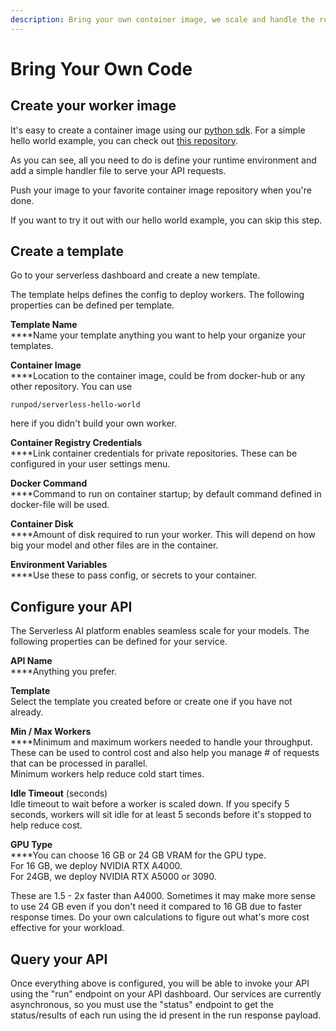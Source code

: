 ```yaml
---
description: Bring your own container image, we scale and handle the rest.
---
```


# Bring Your Own Code

## Create your worker image

It's easy to create a container image using our [python sdk](https://github.com/runpod/runpod-python). For a simple hello world example, you can check out [this repository](https://github.com/runpod/serverless-workers/tree/main/helloworld).

As you can see, all you need to do is define your runtime environment and add a simple handler file to serve your API requests.

Push your image to your favorite container image repository when you're done.

If you want to try it out with our hello world example, you can skip this step.

## Create a template

Go to your serverless dashboard and create a new template.

The template helps defines the config to deploy workers. The following properties can be defined per template.

**Template Name**\
****Name your template anything you want to help your organize your templates.

**Container Image**\
****Location to the container image, could be from docker-hub or any other repository. You can use&#x20;

`runpod/serverless-hello-world`&#x20;

here if you didn't build your own worker.

**Container Registry Credentials**\
****Link container credentials for private repositories. These can be configured in your user settings menu.

**Docker Command**\
****Command to run on container startup; by default command defined in docker-file will be used.

**Container Disk**\
****Amount of disk required to run your worker. This will depend on how big your model and other files are in the container.

**Environment Variables**\
****Use these to pass config, or secrets to your container.

## Configure your API

The Serverless AI platform enables seamless scale for your models. The following properties can be defined for your service.

**API Name**\
****Anything you prefer.

**Template**\
Select the template you created before or create one if you have not already.

**Min / Max Workers**\
****Minimum and maximum workers needed to handle your throughput. These can be used to control cost and also help you manage # of requests that can be processed in parallel.\
Minimum workers help reduce cold start times.

**Idle Timeout** (seconds)\
Idle timeout to wait before a worker is scaled down. If you specify 5 seconds, workers will sit idle for at least 5 seconds before it's stopped to help reduce cost.

**GPU Type**\
****You can choose 16 GB or 24 GB VRAM for the GPU type.\
For 16 GB, we deploy NVIDIA RTX A4000.\
For 24GB, we deploy NVIDIA RTX A5000 or 3090.&#x20;

These are 1.5 - 2x faster than A4000. Sometimes it may make more sense to use 24 GB even if you don't need it compared to 16 GB due to faster response times. Do your own calculations to figure out what's more cost effective for your workload.

## Query your API

Once everything above is configured, you will be able to invoke your API using the "run" endpoint on your API dashboard. Our services are currently asynchronous, so you must use the "status" endpoint to get the status/results of each run using the id present in the run response payload.
